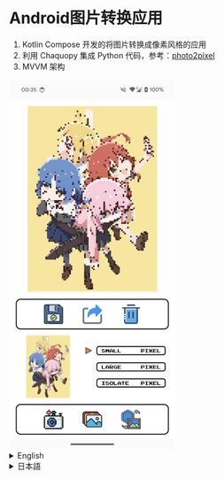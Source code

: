 # Android图片转换应用

1. Kotlin Compose 开发的将图片转换成像素风格的应用
2. 利用 Chaquopy 集成 Python 代码，参考：[photo2pixel](https://github.com/Jzou44/photo2pixel)
3. MVVM 架构

<img src="example_image.jpg" alt="Example Image" width="300"/>

<details>
<summary>English</summary>

# Image Conversion App

1. An image conversion app developed with Kotlin Compose to transform images into pixel art style.
2. Integrates Python code execution using Chaquopy, referencing [photo2pixel](https://github.com/Jzou44/photo2pixel).
3. Built with the MVVM architecture.

</details>

<details>
<summary>日本語</summary>

# 画像変換アプリ

1. Kotlin Compose を使用して開発された画像をピクセルアート風に変換するアプリです。
2. Chaquopy を利用して Python コードを実行し、[photo2pixel](https://github.com/Jzou44/photo2pixel) を参考にしています。
3. MVVM アーキテクチャを使用しています。

</details>
